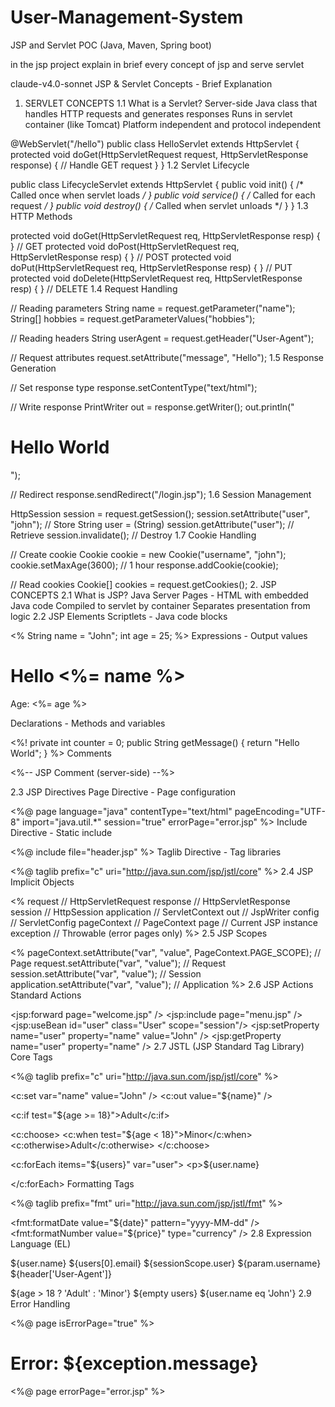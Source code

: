 # User-Management-System
JSP and Servlet POC (Java, Maven, Spring boot)

in the jsp project explain in brief every concept of jsp and serve servlet

claude-v4.0-sonnet
JSP & Servlet Concepts - Brief Explanation
1. SERVLET CONCEPTS
1.1 What is a Servlet?
Server-side Java class that handles HTTP requests and generates responses
Runs in servlet container (like Tomcat)
Platform independent and protocol independent

@WebServlet("/hello")
public class HelloServlet extends HttpServlet {
    protected void doGet(HttpServletRequest request, HttpServletResponse response) {
        // Handle GET request
    }
}
1.2 Servlet Lifecycle

public class LifecycleServlet extends HttpServlet {
    public void init() { /* Called once when servlet loads */ }
    public void service() { /* Called for each request */ }
    public void destroy() { /* Called when servlet unloads */ }
}
1.3 HTTP Methods

protected void doGet(HttpServletRequest req, HttpServletResponse resp) { }    // GET
protected void doPost(HttpServletRequest req, HttpServletResponse resp) { }   // POST
protected void doPut(HttpServletRequest req, HttpServletResponse resp) { }    // PUT
protected void doDelete(HttpServletRequest req, HttpServletResponse resp) { } // DELETE
1.4 Request Handling

// Reading parameters
String name = request.getParameter("name");
String[] hobbies = request.getParameterValues("hobbies");

// Reading headers
String userAgent = request.getHeader("User-Agent");

// Request attributes
request.setAttribute("message", "Hello");
1.5 Response Generation

// Set response type
response.setContentType("text/html");

// Write response
PrintWriter out = response.getWriter();
out.println("<h1>Hello World</h1>");

// Redirect
response.sendRedirect("/login.jsp");
1.6 Session Management

HttpSession session = request.getSession();
session.setAttribute("user", "john");           // Store
String user = (String) session.getAttribute("user"); // Retrieve
session.invalidate();                           // Destroy
1.7 Cookie Handling

// Create cookie
Cookie cookie = new Cookie("username", "john");
cookie.setMaxAge(3600); // 1 hour
response.addCookie(cookie);

// Read cookies
Cookie[] cookies = request.getCookies();
2. JSP CONCEPTS
2.1 What is JSP?
Java Server Pages - HTML with embedded Java code
Compiled to servlet by container
Separates presentation from logic
2.2 JSP Elements
Scriptlets - Java code blocks

<%
    String name = "John";
    int age = 25;
%>
Expressions - Output values

<h1>Hello <%= name %></h1>
<p>Age: <%= age %></p>
Declarations - Methods and variables

<%!
    private int counter = 0;
    public String getMessage() {
        return "Hello World";
    }
%>
Comments

<%-- JSP Comment (server-side) --%>
<!-- HTML Comment (client-side) -->
2.3 JSP Directives
Page Directive - Page configuration

<%@ page language="java" contentType="text/html" pageEncoding="UTF-8" 
         import="java.util.*" session="true" errorPage="error.jsp" %>
Include Directive - Static include

<%@ include file="header.jsp" %>
Taglib Directive - Tag libraries

<%@ taglib prefix="c" uri="http://java.sun.com/jsp/jstl/core" %>
2.4 JSP Implicit Objects

<%
    request     // HttpServletRequest
    response    // HttpServletResponse  
    session     // HttpSession
    application // ServletContext
    out         // JspWriter
    config      // ServletConfig
    pageContext // PageContext
    page        // Current JSP instance
    exception   // Throwable (error pages only)
%>
2.5 JSP Scopes

<%
    pageContext.setAttribute("var", "value", PageContext.PAGE_SCOPE);     // Page
    request.setAttribute("var", "value");                                 // Request
    session.setAttribute("var", "value");                                 // Session
    application.setAttribute("var", "value");                             // Application
%>
2.6 JSP Actions
Standard Actions

<jsp:forward page="welcome.jsp" />                    <!-- Forward -->
<jsp:include page="menu.jsp" />                       <!-- Include -->
<jsp:useBean id="user" class="User" scope="session"/> <!-- JavaBean -->
<jsp:setProperty name="user" property="name" value="John" />
<jsp:getProperty name="user" property="name" />
2.7 JSTL (JSP Standard Tag Library)
Core Tags

<%@ taglib prefix="c" uri="http://java.sun.com/jsp/jstl/core" %>

<!-- Variables -->
<c:set var="name" value="John" />
<c:out value="${name}" />

<!-- Conditionals -->
<c:if test="${age >= 18}">Adult</c:if>

<c:choose>
    <c:when test="${age < 18}">Minor</c:when>
    <c:otherwise>Adult</c:otherwise>
</c:choose>

<!-- Loops -->
<c:forEach items="${users}" var="user">
    <p>${user.name}</p>
</c:forEach>
Formatting Tags

<%@ taglib prefix="fmt" uri="http://java.sun.com/jsp/jstl/fmt" %>

<fmt:formatDate value="${date}" pattern="yyyy-MM-dd" />
<fmt:formatNumber value="${price}" type="currency" />
2.8 Expression Language (EL)

${user.name}              <!-- Property access -->
${users[0].email}         <!-- Array/List access -->
${sessionScope.user}      <!-- Scope access -->
${param.username}         <!-- Request parameter -->
${header['User-Agent']}   <!-- Request header -->

<!-- Operators -->
${age > 18 ? 'Adult' : 'Minor'}    <!-- Ternary -->
${empty users}                     <!-- Empty check -->
${user.name eq 'John'}             <!-- Equality -->
2.9 Error Handling

<!-- Error page -->
<%@ page isErrorPage="true" %>
<h1>Error: ${exception.message}</h1>

<!-- Page with error handling -->
<%@ page errorPage="error.jsp" %>
